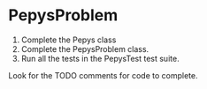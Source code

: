 # PepysProblem

1. Complete the Pepys class
2. Complete the PepysProblem class.
3. Run all the tests in the PepysTest test suite.

Look for the TODO comments for code to complete.
